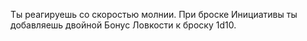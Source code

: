 Ты реагируешь со скоростью молнии. При броске Инициативы ты добавляешь двойной Бонус Ловкости к броску 1d10.